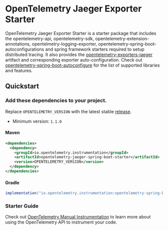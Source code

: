 # OpenTelemetry Jaeger Exporter Starter

OpenTelemetry Jaeger Exporter Starter is a starter package that includes the opentelemetry-api, opentelemetry-sdk, opentelemetry-extension-annotations, opentelmetry-logging-exporter, opentelemetry-spring-boot-autoconfigurations and spring framework starters required to setup distributed tracing. It also provides the [opentelemetry-exporters-jaeger](https://github.com/open-telemetry/opentelemetry-java/tree/main/exporters/jaeger) artifact and corresponding exporter auto-configuration.  Check out [opentelemetry-spring-boot-autoconfigure](../../spring-boot-autoconfigure/README.md#features) for the list of supported libraries and features.

## Quickstart

### Add these dependencies to your project.

Replace `OPENTELEMETRY_VERSION` with the latest stable [release](https://search.maven.org/search?q=g:io.opentelemetry).
 - Minimum version: `1.1.0`


#### Maven

```xml
<dependencies>
  <dependency>
    <groupId>io.opentelemetry.instrumentation</groupId>
    <artifactId>opentelemetry-jaeger-spring-boot-starter</artifactId>
    <version>OPENTELEMETRY_VERSION</version>
  </dependency>
</dependencies>
```

#### Gradle

```groovy
implementation("io.opentelemetry.instrumentation:opentelemetry-spring-boot-exporter-starter:OPENTELEMETRY_VERSION")
```

### Starter Guide

Check out [OpenTelemetry Manual Instrumentation](https://opentelemetry.io/docs/instrumentation/java/manual/) to learn more about
using the OpenTelemetry API to instrument your code.
